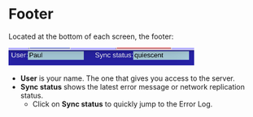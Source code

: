 # Footer

Located at the bottom of each screen, the footer:

![](images/Footer.png)

* **User** is your name. The one that gives you access to the server.
* **Sync status** shows the latest error message or network replication status.
  * Click on **Sync status** to quickly jump to the Error Log.  
